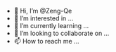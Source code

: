 - 👋 Hi, I’m @Zeng-Qe
- 👀 I’m interested in ...
- 🌱 I’m currently learning ...
- 💞️ I’m looking to collaborate on ...
- 📫 How to reach me ...

<!---
Zeng-Qe/Zeng-Qe is a ✨ special ✨ repository because its `README.md` (this file) appears on your GitHub profile.
You can click the Preview link to take a look at your changes.
--->
